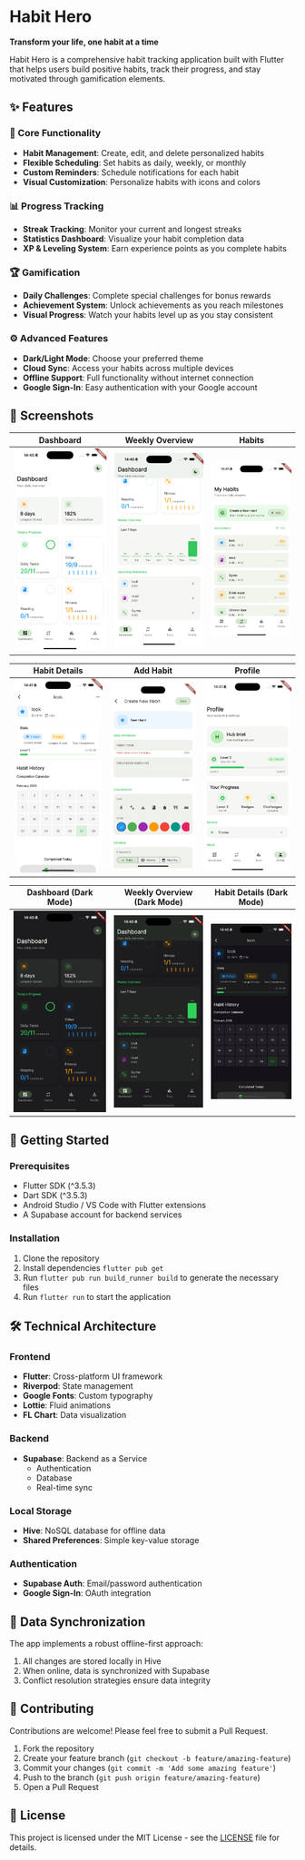 # Habit Hero

**Transform your life, one habit at a time**

Habit Hero is a comprehensive habit tracking application built with Flutter that helps users build positive habits, track their progress, and stay motivated through gamification elements.

## ✨ Features

### 🎯 Core Functionality
- **Habit Management**: Create, edit, and delete personalized habits
- **Flexible Scheduling**: Set habits as daily, weekly, or monthly
- **Custom Reminders**: Schedule notifications for each habit
- **Visual Customization**: Personalize habits with icons and colors

### 📊 Progress Tracking
- **Streak Tracking**: Monitor your current and longest streaks
- **Statistics Dashboard**: Visualize your habit completion data
- **XP & Leveling System**: Earn experience points as you complete habits

### 🏆 Gamification
- **Daily Challenges**: Complete special challenges for bonus rewards
- **Achievement System**: Unlock achievements as you reach milestones
- **Visual Progress**: Watch your habits level up as you stay consistent

### ⚙️ Advanced Features
- **Dark/Light Mode**: Choose your preferred theme
- **Cloud Sync**: Access your habits across multiple devices
- **Offline Support**: Full functionality without internet connection
- **Google Sign-In**: Easy authentication with your Google account

## 📱 Screenshots

| Dashboard | Weekly Overview | Habits |
|---------------|-----------|------------|
| ![Splash](assets/screenshots/sc1.png) | ![Dashboard](assets/screenshots/sc3.png) | ![Habits](assets/screenshots/sc7.png) |

| Habit Details | Add Habit | Profile |
|-----------|------------|---------|
| ![Add Habit](assets/screenshots/sc8.png) | ![Statistics](assets/screenshots/sc9.png) | ![Profile](assets/screenshots/sc11.png) |

| Dashboard (Dark Mode) | Weekly Overview (Dark Mode) | Habit Details (Dark Mode) |
|---------------|-----------|------------|
| ![Splash](assets/screenshots/sc2.png) | ![Dashboard](assets/screenshots/sc4.png) | ![Habits](assets/screenshots/sc6.png) |

## 🚀 Getting Started

### Prerequisites
- Flutter SDK (^3.5.3)
- Dart SDK (^3.5.3)
- Android Studio / VS Code with Flutter extensions
- A Supabase account for backend services

### Installation

1. Clone the repository
2. Install dependencies `flutter pub get`
3. Run `flutter pub run build_runner build` to generate the necessary files
4. Run `flutter run` to start the application



## 🛠️ Technical Architecture

### Frontend
- **Flutter**: Cross-platform UI framework
- **Riverpod**: State management
- **Google Fonts**: Custom typography
- **Lottie**: Fluid animations
- **FL Chart**: Data visualization

### Backend
- **Supabase**: Backend as a Service
  - Authentication
  - Database
  - Real-time sync
  
### Local Storage
- **Hive**: NoSQL database for offline data
- **Shared Preferences**: Simple key-value storage

### Authentication
- **Supabase Auth**: Email/password authentication
- **Google Sign-In**: OAuth integration


## 🔄 Data Synchronization

The app implements a robust offline-first approach:
1. All changes are stored locally in Hive
2. When online, data is synchronized with Supabase
3. Conflict resolution strategies ensure data integrity

## 🤝 Contributing

Contributions are welcome! Please feel free to submit a Pull Request.

1. Fork the repository
2. Create your feature branch (`git checkout -b feature/amazing-feature`)
3. Commit your changes (`git commit -m 'Add some amazing feature'`)
4. Push to the branch (`git push origin feature/amazing-feature`)
5. Open a Pull Request

## 📝 License

This project is licensed under the MIT License - see the [LICENSE](LICENSE) file for details.